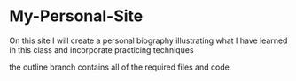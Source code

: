 # My-Personal-Site

On this site I will create a personal biography illustrating what I have learned in this class and incorporate practicing techniques

the outline branch contains all of the required files and code 
